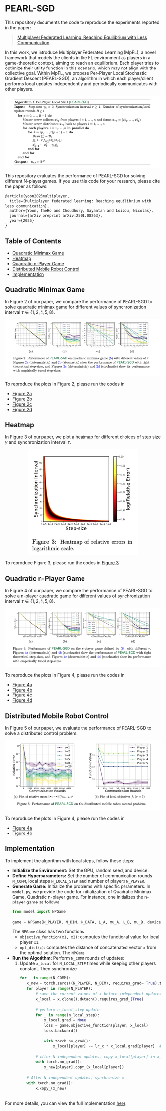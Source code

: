 # PEARL-SGD

This repository documents the code to reproduce the experiments reported in the paper:
> [Multiplayer Federated Learning: Reaching Equilibrium with Less Communication](https://arxiv.org/pdf/2501.08263?)

In this work, we introduce Multiplayer Federated Learning (MpFL), a novel framework that models the clients in the FL environment as players in a game-theoretic context, aiming to reach an equilibrium. Each player tries to optimize their utility function in this scenario, which may not align with the collective goal. Within MpFL, we propose Per-Player Local Stochastic Gradient Descent (PEARL-SGD), an algorithm in which each player/client performs local updates independently and periodically communicates with other players.

<p align="center">
  <img src="images/algorithm.png" alt="Algorithm">
</p>

This repository evaluates the performance of PEARL-SGD for solving different N-player games. If you use this code for your research, please cite the paper as follows:

```
@article{yoon2025multiplayer,
  title={Multiplayer federated learning: Reaching equilibrium with less communication},
  author={Yoon, TaeHo and Choudhury, Sayantan and Loizou, Nicolas},
  journal={arXiv preprint arXiv:2501.08263},
  year={2025}
}
```

## Table of Contents

<!--ts-->
   * [Quadratic Minimax Game](#quadratic-minimax-game)
   * [Heatmap](#heatmap)
   * [Quadratic n-Player Game](#quadratic-n-player-game)
   * [Distributed Mobile Robot Control](#distributed-mobile-robot-control)
   * [Implementation](#implementation)
<!--te-->


## Quadratic Minimax Game
In Figure 2 of our paper, we compare the performance of PEARL-SGD to solve quadratic minimax game for different values of synchronization interval $\tau \in \{ 1, 2, 4, 5, 8 \}$. 

<p align="center">
  <img src="images/fig2.png" alt="Quadratic Minimax Game">
</p>

To reproduce the plots in Figure 2, please run the codes in 
  - [Figure 2a](codes/QGv21.ipynb)
  - [Figure 2b](codes/QGv19.ipynb)
  - [Figure 2c](codes/QGv17.ipynb)
  - [Figure 2d](codes/QGv16.ipynb)

## Heatmap
In Figure 3 of our paper, we plot a heatmap for different choices of step size $\gamma$ and synchronization interval $\tau$. 

<p align="center">
  <img src="images/heatmap.png" alt="Heatmap">
</p>

To reproduce Figure 3, please run the codes in [Figure 3](codes/QGdetv1.ipynb)
  
## Quadratic n-Player Game
In Figure 4 of our paper, we compare the performance of PEARL-SGD to solve a n-player quadratic game for different values of synchronization interval $\tau \in \{ 1, 2, 4, 5, 8 \}$. 

<p align="center">
  <img src="images/fig4.png" alt="Quadratic n-Player Game">
</p>

To reproduce the plots in Figure 4, please run the codes in 
  - [Figure 4a](codes/NPv8.ipynb)
  - [Figure 4b](codes/NPv3.ipynb)
  - [Figure 4c](codes/NPv10.ipynb)
  - [Figure 4d](codes/NPv6.ipynb)

## Distributed Mobile Robot Control
In Figure 5 of our paper, we evaluate the performance of PEARL-SGD to solve a distributed control problem.

<p align="center">
  <img src="images/fig5.png" alt="Distributed Control Game">
</p>

To reproduce the plots in Figure 4, please run the codes in 
  - [Figure 4a](codes/RGv4.py)
  - [Figure 4b](codes/RGv5.py)

## Implementation
To implement the algorithm with local steps, follow these steps:
  - **Initialize the Environment:** Set the GPU, random seed, and device.
  - **Define Hyperparameters:** Set the number of communication rounds `N_COMM`, local steps `N_LOCAL_STEP` and number of players `N_PLAYER`.
  - **Generate Game:** Initialize the problems with specific parameters. In `model.py`, we provide the code for initialization of Quadratic Minimax Game, Quadratic n-player game. For instance, one initializes the n-player game as follows
    ```python
    from model import NPGame
    
    game = NPGame(N_PLAYER, N_DIM, N_DATA, L_A, mu_A, L_B, mu_B, device=device)
    ```
    The `NPGame` class has two functions
      - `objective_function(x1, x2)`: computes the functional value for local player `x1`.
      - `opt_dist(x)`: computes the distance of concatenated vector `x` from the optimal solution. 
    The `NPGame`
  - **Run the Algorithm:** Perform `N_COMM` rounds of updates:
      1. Update `x_local` for `N_LOCAL_STEP` times while keeping other players constant. Then synchronize
         ```python
         for _ in range(N_COMM):
            x_new = torch.zeros((N_PLAYER, N_DIM), requires_grad= True).to(device=device)
            for player in range(N_PLAYER):
                # save the current values of x before independent updates
                x_local = x.clone().detach().requires_grad_(True)
                 
                # perform n_local_step update
                for _ in range(n_local_step):
                    x_local.grad = None
                    loss = game.objective_function(player, x_local)
                    loss.backward()
                    
                    with torch.no_grad():
                        x_local[player] -= lr_x * x_local.grad[player]  # Update x_local[player]
                
                # After N independent updates, copy x_local[player] in x_new[player]
                with torch.no_grad():
                    x_new[player].copy_(x_local[player])
            
            # After N independent updates, synchronize x
            with torch.no_grad():
                x.copy_(x_new)
           
         ```
For more details, you can view the full implementation [here](codes/NPv6.py).
 






